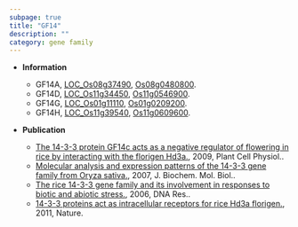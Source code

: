 ```yaml
---
subpage: true
title: "GF14"
description: ""
category: gene family
---
```


* **Information**  
    + GF14A, [LOC_Os08g37490](http://rice.plantbiology.msu.edu/cgi-bin/ORF_infopage.cgi?orf=LOC_Os08g37490), [Os08g0480800](http://rapdb.dna.affrc.go.jp/viewer/gbrowse_details/irgsp1?name=Os08g0480800).
    + GF14D, [LOC_Os11g34450](http://rice.plantbiology.msu.edu/cgi-bin/ORF_infopage.cgi?orf=LOC_Os11g34450), [Os11g0546900](http://rapdb.dna.affrc.go.jp/viewer/gbrowse_details/irgsp1?name=Os11g0546900).
    + GF14G, [LOC_Os01g11110](http://rice.plantbiology.msu.edu/cgi-bin/ORF_infopage.cgi?orf=LOC_Os01g11110), [Os01g0209200](http://rapdb.dna.affrc.go.jp/viewer/gbrowse_details/irgsp1?name=Os01g0209200).
    + GF14H, [LOC_Os11g39540](http://rice.plantbiology.msu.edu/cgi-bin/ORF_infopage.cgi?orf=LOC_Os11g39540), [Os11g0609600](http://rapdb.dna.affrc.go.jp/viewer/gbrowse_details/irgsp1?name=Os11g0609600).

* **Publication**  
    + [The 14-3-3 protein GF14c acts as a negative regulator of flowering in rice by interacting with the florigen Hd3a.](http://www.ncbi.nlm.nih.gov/pubmed?term=The+14-3-3+protein+GF14c+acts+as+a+negative+regulator+of+flowering+in+rice+by+interacting+with+the+florigen+Hd3a.%5BTitle%5D), 2009, Plant Cell Physiol..
    + [Molecular analysis and expression patterns of the 14-3-3 gene family from Oryza sativa.](http://www.ncbi.nlm.nih.gov/pubmed?term=Molecular+analysis+and+expression+patterns+of+the+14-3-3+gene+family+from+Oryza+sativa.%5BTitle%5D), 2007, J. Biochem. Mol. Biol..
    + [The rice 14-3-3 gene family and its involvement in responses to biotic and abiotic stress.](http://www.ncbi.nlm.nih.gov/pubmed?term=The+rice+14-3-3+gene+family+and+its+involvement+in+responses+to+biotic+and+abiotic+stress.%5BTitle%5D), 2006, DNA Res..
    + [14-3-3 proteins act as intracellular receptors for rice Hd3a florigen.](http://www.ncbi.nlm.nih.gov/pubmed?term=14-3-3+proteins+act+as+intracellular+receptors+for+rice+Hd3a+florigen.%5BTitle%5D), 2011, Nature.


